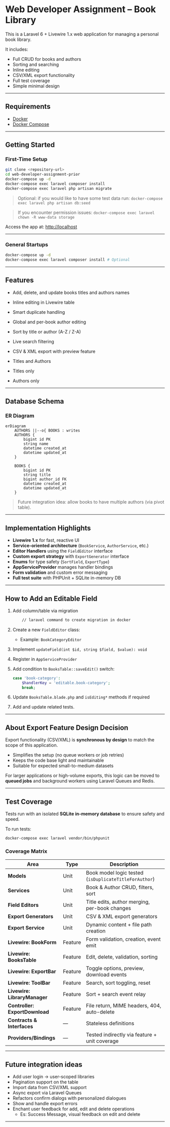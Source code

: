 # Web Developer Assignment – Book Library

This is a Laravel 6 + Livewire 1.x web application for managing a personal book library.

It includes:

* Full CRUD for books and authors
* Sorting and searching
* Inline editing
* CSV/XML export functionality
* Full test coverage
* Simple minimal design

---

## Requirements

* [Docker](https://docs.docker.com/install)
* [Docker Compose](https://docs.docker.com/compose/install)

---

## Getting Started

### First-Time Setup

```bash
git clone <repository-url>
cd web-developer-assignment-prior
docker-compose up -d
docker-compose exec laravel composer install
docker-compose exec laravel php artisan migrate
```
> Optional: if you would like to have some test data run:
> `docker-compose exec laravel php artisan db:seed `

> If you encounter permission issues:
> `docker-compose exec laravel chown -R www-data storage`

Access the app at: [http://localhost](http://localhost)

---

### General Startups

```bash
docker-compose up -d
docker-compose exec laravel composer install # Optional
```

---

## Features

*  Add, delete, and update books titles and authors names
*  Inline editing in Livewire table
*  Smart duplicate handling
*  Global and per-book author editing
*  Sort by title or author (A-Z / Z-A)
*  Live search filtering
*  CSV & XML export with preview feature

  * Titles and Authors
  * Titles only
  * Authors only

---

## Database Schema

### ER Diagram

```mermaid
erDiagram
    AUTHORS ||--o{ BOOKS : writes
    AUTHORS {
        bigint id PK
        string name
        datetime created_at
        datetime updated_at
    }

    BOOKS {
        bigint id PK
        string title
        bigint author_id FK
        datetime created_at
        datetime updated_at
    }
```

> Future integration idea: allow books to have multiple authors (via pivot table).

---

## Implementation Highlights

* **Livewire 1.x** for fast, reactive UI
* **Service-oriented architecture** (`BookService`, `AuthorService`, etc.)
* **Editor Handlers** using the `FieldEditor` interface
* **Custom export strategy** with `ExportGenerator` interface
* **Enums** for type safety (`SortField`, `ExportType`)
* **AppServiceProvider** manages handler bindings
* **Form validation** and custom error messaging
* **Full test suite** with PHPUnit + SQLite in-memory DB

---

## How to Add an Editable Field

1. Add column/table via migration
    ```cmd
        // laravel command to create migration in docker
    ```
2. Create a new `FieldEditor` class:

   * Example: `BookCategoryEditor`
3. Implement `updateField(int $id, string $field, $value): void`
4. Register in `AppServiceProvider`
5. Add condition to `BooksTable::saveEdit()` switch:

   ```php
   case 'book-category':
       $handlerKey = 'editable.book-category';
       break;
   ```
6. Update `BooksTable.blade.php` and `isEditing*` methods if required
7. Add and update related tests.

---

## About Export Feature Design Decision

Export functionality (CSV/XML) is **synchronous by design** to match the scope of this application.

* Simplifies the setup (no queue workers or job retries)
* Keeps the code base light and maintainable
* Suitable for expected small-to-medium datasets

For larger applications or high-volume exports, this logic can be moved to **queued jobs** and background workers using Laravel Queues and Redis.

---

## Test Coverage

Tests run with an isolated **SQLite in-memory database** to ensure safety and speed.

To run tests:

```bash
docker-compose exec laravel vendor/bin/phpunit
```

### Coverage Matrix

| Area                           | Type    | Description                                           |
| ------------------------------ | ------- | ----------------------------------------------------- |
| **Models**                     | Unit    | Book model logic tested (`isDuplicateTitleForAuthor`) |
| **Services**                   | Unit    | Book & Author CRUD, filters, sort                     |
| **Field Editors**              | Unit    | Title edits, author merging, per-book changes         |
| **Export Generators**          | Unit    | CSV & XML export generators                           |
| **Export Service**             | Unit    | Dynamic content + file path creation                  |
| **Livewire: BookForm**         | Feature | Form validation, creation, event emit                 |
| **Livewire: BooksTable**       | Feature | Edit, delete, validation, sorting                     |
| **Livewire: ExportBar**        | Feature | Toggle options, preview, download events              |
| **Livewire: ToolBar**          | Feature | Search, sort toggling, reset                          |
| **Livewire: LibraryManager**   | Feature | Sort + search event relay                             |
| **Controller: ExportDownload** | Feature | File return, MIME headers, 404, auto-delete           |
| **Contracts & Interfaces**     | —       | Stateless definitions                                 |
| **Providers/Bindings**         | —       | Tested indirectly via feature + unit coverage         |

---

## Future integration ideas

* Add user login → user-scoped libraries
* Pagination support on the table
* Import data from CSV/XML support
* Async export via Laravel Queues
* Refactors confirm dialogs with personalized dialogues
* Show and handle export errors 
* Enchant user feedback for add, edit and delete operations
    * Es: Success Message, visual feedback on edit and delete

---